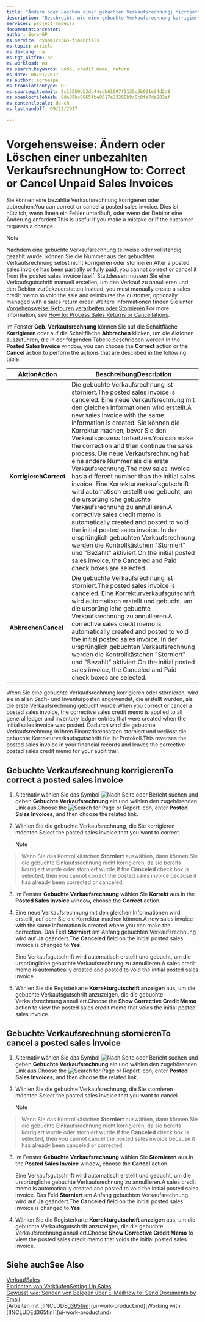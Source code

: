 ```yaml
---
title: "Ändern oder Löschen einer gebuchten Verkaufsrechnung| Microsoft Docs"
description: "Beschreibt, wie eine gebuchte Verkaufsrechnung korrigiert, rückgängig gemacht oder eine Gutschrift angewendet wird."
services: project-madeira
documentationcenter: 
author: SorenGP
ms.service: dynamics365-financials
ms.topic: article
ms.devlang: na
ms.tgt_pltfrm: na
ms.workload: na
ms.search.keywords: undo, credit memo, return
ms.date: 08/01/2017
ms.author: sgroespe
ms.translationtype: HT
ms.sourcegitcommit: 2c13559bb3dc44cdb61697f5135c5b931e34d2a8
ms.openlocfilehash: 6de89bc0865fbe8617e33288b9c0c8fe7da802ef
ms.contentlocale: de-ch
ms.lasthandoff: 09/22/2017

---
```

# <a name="how-to-correct-or-cancel-unpaid-sales-invoices"></a><span data-ttu-id="aca79-103">Vorgehensweise: Ändern oder Löschen einer unbezahlten Verkaufsrechnung</span><span class="sxs-lookup"><span data-stu-id="aca79-103">How to: Correct or Cancel Unpaid Sales Invoices</span></span>
<span data-ttu-id="aca79-104">Sie können eine bezahlte Verkaufsrechnung korrigieren oder abbrechen.</span><span class="sxs-lookup"><span data-stu-id="aca79-104">You can correct or cancel a posted sales invoice.</span></span> <span data-ttu-id="aca79-105">Dies ist nützlich, wenn Ihnen ein Fehler unterläuft, oder wenn der Debitor eine Änderung anfordert.</span><span class="sxs-lookup"><span data-stu-id="aca79-105">This is useful if you make a mistake or if the customer requests a change.</span></span>

> [!NOTE]  
>   <span data-ttu-id="aca79-106">Nachdem eine gebuchte Verkaufsrechnung teilweise oder vollständig gezahlt wurde, können Sie die Nummer aus der gebuchten Verkaufsrechnung selbst nicht korrigieren oder stornieren.</span><span class="sxs-lookup"><span data-stu-id="aca79-106">After a posted sales invoice has been partially or fully paid, you cannot correct or cancel it from the posted sales invoice itself.</span></span> <span data-ttu-id="aca79-107">Stattdessen müssen Sie eine Verkaufsgutschrift manuell erstellen, um den Verkauf zu annullieren und den Debitor zurückzuerstatten.</span><span class="sxs-lookup"><span data-stu-id="aca79-107">Instead, you must manually create a sales credit memo to void the sale and reimburse the customer, optionally managed with a sales return order.</span></span> <span data-ttu-id="aca79-108">Weitere Informationen finden Sie unter [Vorgehensweise: Retouren verarbeiten oder Stornieren](sales-how-process-sales-returns-cancellations.md).</span><span class="sxs-lookup"><span data-stu-id="aca79-108">For more information, see [How to: Process Sales Returns or Cancellations](sales-how-process-sales-returns-cancellations.md).</span></span>

<span data-ttu-id="aca79-109">Im Fenster **Geb. Verkaufsrechnung** können Sie auf die Schaltfläche **Korrigieren** oder auf die Schaltfläche **Abbrechen** klicken, um die Aktionen auszuführen, die in der folgenden Tabelle beschrieben werden.</span><span class="sxs-lookup"><span data-stu-id="aca79-109">In the **Posted Sales Invoice** window, you can choose the **Correct** action or the **Cancel** action to perform the actions that are described in the following table.</span></span>

| <span data-ttu-id="aca79-110">Aktion</span><span class="sxs-lookup"><span data-stu-id="aca79-110">Action</span></span> | <span data-ttu-id="aca79-111">Beschreibung</span><span class="sxs-lookup"><span data-stu-id="aca79-111">Description</span></span> |
| --- | --- |
| <span data-ttu-id="aca79-112">**Korrigiereh**</span><span class="sxs-lookup"><span data-stu-id="aca79-112">**Correct**</span></span> |<span data-ttu-id="aca79-113">Die gebuchte Verkaufsrechnung ist storniert.</span><span class="sxs-lookup"><span data-stu-id="aca79-113">The posted sales invoice is canceled.</span></span> <span data-ttu-id="aca79-114">Eine neue Verkaufsrechnung mit den gleichen Informationen wird erstellt.</span><span class="sxs-lookup"><span data-stu-id="aca79-114">A new sales invoice with the same information is created.</span></span> <span data-ttu-id="aca79-115">Sie können die Korrektur machen, bevor Sie den Verkaufsprozess fortsetzen.</span><span class="sxs-lookup"><span data-stu-id="aca79-115">You can make the correction and then continue the sales process.</span></span> <span data-ttu-id="aca79-116">Die neue Verkaufsrechnung hat eine andere Nummer als die erste Verkaufsrechnung.</span><span class="sxs-lookup"><span data-stu-id="aca79-116">The new sales invoice has a different number than the initial sales invoice.</span></span> <span data-ttu-id="aca79-117">Eine Korrekturverkaufsgutschrift wird automatisch erstellt und gebucht, um die ursprüngliche gebuchte Verkaufsrechnung zu annullieren.</span><span class="sxs-lookup"><span data-stu-id="aca79-117">A corrective sales credit memo is automatically created and posted to void the initial posted sales invoice.</span></span> <span data-ttu-id="aca79-118">In der ursprünglich gebuchten Verkaufsrechnung werden die Kontrollkästchen "Storniert" und "Bezahlt" aktiviert.</span><span class="sxs-lookup"><span data-stu-id="aca79-118">On the initial posted sales invoice, the Canceled and Paid check boxes are selected.</span></span> |
| <span data-ttu-id="aca79-119">**Abbrechen**</span><span class="sxs-lookup"><span data-stu-id="aca79-119">**Cancel**</span></span> |<span data-ttu-id="aca79-120">Die gebuchte Verkaufsrechnung ist storniert.</span><span class="sxs-lookup"><span data-stu-id="aca79-120">The posted sales invoice is canceled.</span></span> <span data-ttu-id="aca79-121">Eine Korrekturverkaufsgutschrift wird automatisch erstellt und gebucht, um die ursprüngliche gebuchte Verkaufsrechnung zu annullieren.</span><span class="sxs-lookup"><span data-stu-id="aca79-121">A corrective sales credit memo is automatically created and posted to void the initial posted sales invoice.</span></span> <span data-ttu-id="aca79-122">In der ursprünglich gebuchten Verkaufsrechnung werden die Kontrollkästchen "Storniert" und "Bezahlt" aktiviert.</span><span class="sxs-lookup"><span data-stu-id="aca79-122">On the initial posted sales invoice, the Canceled and Paid check boxes are selected.</span></span> |

<span data-ttu-id="aca79-123">Wenn Sie eine gebuchte Verkaufsrechnung korrigieren oder stornieren, wird sie in allen Sach- und Inventurposten angewendet, die erstellt wurden, als die erste Verkaufsrechnung gebucht wurde.</span><span class="sxs-lookup"><span data-stu-id="aca79-123">When you correct or cancel a posted sales invoice, the corrective sales credit memo is applied to all general ledger and inventory ledger entries that were created when the initial sales invoice was posted.</span></span> <span data-ttu-id="aca79-124">Dadurch wird die gebuchte Verkaufsrechnung in Ihren Finanzdatensätzen storniert und verlässt die gebuchte Korrekturverkaufsgutschrift für Ihr Protokoll.</span><span class="sxs-lookup"><span data-stu-id="aca79-124">This reverses the posted sales invoice in your financial records and leaves the corrective posted sales credit memo for your audit trail.</span></span>

## <a name="to-correct-a-posted-sales-invoice"></a><span data-ttu-id="aca79-125">Gebuchte Verkaufsrechnung korrigieren</span><span class="sxs-lookup"><span data-stu-id="aca79-125">To correct a posted sales invoice</span></span>
1. <span data-ttu-id="aca79-126">Alternativ wählen Sie das Symbol ![Nach Seite oder Bericht suchen](media/ui-search/search_small.png "Nach Seite oder Bericht suchen") und geben **Gebuchte Verkaufsrechnung** ein und wählen den zugehörenden Link aus.</span><span class="sxs-lookup"><span data-stu-id="aca79-126">Choose the ![Search for Page or Report](media/ui-search/search_small.png "Search for Page or Report icon") icon, enter **Posted Sales Invoices**, and then choose the related link.</span></span>  
2. <span data-ttu-id="aca79-127">Wählen Sie die gebuchte Verkaufsrechnung, die Sie korrigieren möchten.</span><span class="sxs-lookup"><span data-stu-id="aca79-127">Select the posted sales invoice that you want to correct.</span></span>

    > [!NOTE]  
>   <span data-ttu-id="aca79-128">Wenn Sie das Kontrollkästchen **Storniert** auswählen, dann können Sie die gebuchte Einkaufsrechnung nicht korrigieren, da sie bereits korrigiert wurde oder storniert wurde.</span><span class="sxs-lookup"><span data-stu-id="aca79-128">If the **Canceled** check box is selected, then you cannot correct the posted sales invoice because it has already been corrected or canceled.</span></span>
3. <span data-ttu-id="aca79-129">Im Fenster **Gebuchte Verkaufsrechnung** wählen Sie **Korrekt** aus.</span><span class="sxs-lookup"><span data-stu-id="aca79-129">In the **Posted Sales Invoice** window, choose the **Correct** action.</span></span>  
4. <span data-ttu-id="aca79-130">Eine neue Verkaufsrechnung mit den gleichen Informationen wird erstellt, auf dem Sie die Korrektur machen können.</span><span class="sxs-lookup"><span data-stu-id="aca79-130">A new sales invoice with the same information is created where you can make the correction.</span></span> <span data-ttu-id="aca79-131">Das Feld **Storniert** am Anfang gebuchten Verkaufsrechnung wird auf **Ja** geändert.</span><span class="sxs-lookup"><span data-stu-id="aca79-131">The **Canceled** field on the initial posted sales invoice is changed to **Yes**.</span></span>

    <span data-ttu-id="aca79-132">Eine Verkaufsgutschrift wird automatisch erstellt und gebucht, um die ursprüngliche gebuchte Verkaufsrechnung zu annullieren.</span><span class="sxs-lookup"><span data-stu-id="aca79-132">A sales credit memo is automatically created and posted to void the initial posted sales invoice.</span></span>
5. <span data-ttu-id="aca79-133">Wählen Sie die Registerkarte **Korrekturgutschrift anzeigen** aus, um die gebuchte Verkaufsgutschrift anzuzeigen, die die gebuchte Verkaufsrechnung annulliert.</span><span class="sxs-lookup"><span data-stu-id="aca79-133">Choose the **Show Corrective Credit Memo** action to view the posted sales credit memo that voids the initial posted sales invoice.</span></span>

## <a name="to-cancel-a-posted-sales-invoice"></a><span data-ttu-id="aca79-134">Gebuchte Verkaufsrechnung stornieren</span><span class="sxs-lookup"><span data-stu-id="aca79-134">To cancel a posted sales invoice</span></span>
1. <span data-ttu-id="aca79-135">Alternativ wählen Sie das Symbol ![Nach Seite oder Bericht suchen](media/ui-search/search_small.png "Nach Seite oder Bericht suchen") und geben **Gebuchte Verkaufsrechnung** ein und wählen den zugehörenden Link aus.</span><span class="sxs-lookup"><span data-stu-id="aca79-135">Choose the ![Search for Page or Report](media/ui-search/search_small.png "Search for Page or Report icon") icon, enter **Posted Sales Invoices**, and then choose the related link.</span></span>  
2. <span data-ttu-id="aca79-136">Wählen Sie die gebuchte Verkaufsrechnung, die Sie stornieren möchten.</span><span class="sxs-lookup"><span data-stu-id="aca79-136">Select the posted sales invoice that you want to cancel.</span></span>

    > [!NOTE]  
>   <span data-ttu-id="aca79-137">Wenn Sie das Kontrollkästchen **Storniert** auswählen, dann können Sie die gebuchte Einkaufsrechnung nicht korrigieren, da sie bereits korrigiert wurde oder storniert wurde.</span><span class="sxs-lookup"><span data-stu-id="aca79-137">If the **Canceled** check box is selected, then you cannot cancel the posted sales invoice because it has already been canceled or corrected.</span></span>
3. <span data-ttu-id="aca79-138">Im Fenster **Gebuchte Verkaufsrechnung** wählen Sie **Stornieren** aus.</span><span class="sxs-lookup"><span data-stu-id="aca79-138">In the **Posted Sales Invoice** window, choose the **Cancel** action.</span></span>

    <span data-ttu-id="aca79-139">Eine Verkaufsgutschrift wird automatisch erstellt und gebucht, um die ursprüngliche gebuchte Verkaufsrechnung zu annullieren.</span><span class="sxs-lookup"><span data-stu-id="aca79-139">A sales credit memo is automatically created and posted to void the initial posted sales invoice.</span></span> <span data-ttu-id="aca79-140">Das Feld **Storniert** am Anfang gebuchten Verkaufsrechnung wird auf **Ja** geändert.</span><span class="sxs-lookup"><span data-stu-id="aca79-140">The **Canceled** field on the initial posted sales invoice is changed to **Yes**.</span></span>
4. <span data-ttu-id="aca79-141">Wählen Sie die Registerkarte **Korrekturgutschrift anzeigen** aus, um die gebuchte Verkaufsgutschrift anzuzeigen, die die gebuchte Verkaufsrechnung annulliert.</span><span class="sxs-lookup"><span data-stu-id="aca79-141">Choose **Show Corrective Credit Memo** to view the posted sales credit memo that voids the initial posted sales invoice.</span></span>

## <a name="see-also"></a><span data-ttu-id="aca79-142">Siehe auch</span><span class="sxs-lookup"><span data-stu-id="aca79-142">See Also</span></span>
[<span data-ttu-id="aca79-143">Verkauf</span><span class="sxs-lookup"><span data-stu-id="aca79-143">Sales</span></span>](sales-manage-sales.md)  
[<span data-ttu-id="aca79-144">Einrichten von Verkäufen</span><span class="sxs-lookup"><span data-stu-id="aca79-144">Setting Up Sales</span></span>](sales-setup-sales.md)  
[<span data-ttu-id="aca79-145">Gewusst wie: Senden von Belegen über E-Mail</span><span class="sxs-lookup"><span data-stu-id="aca79-145">How to: Send Documents by Email</span></span>](ui-how-send-documents-email.md)  
<span data-ttu-id="aca79-146">[Arbeiten mit [!INCLUDE[d365fin](includes/d365fin_md.md)]](ui-work-product.md)</span><span class="sxs-lookup"><span data-stu-id="aca79-146">[Working with [!INCLUDE[d365fin](includes/d365fin_md.md)]](ui-work-product.md)</span></span>

